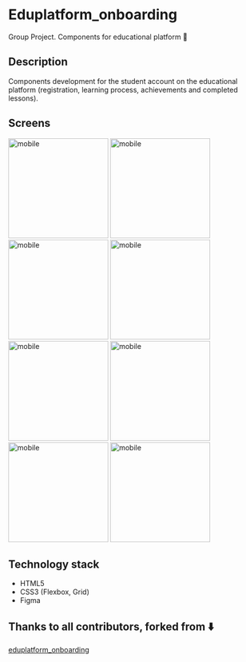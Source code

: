 # Eduplatform_onboarding

Group Project. Components for educational platform 📱

## Description
<p>Components development for the student account on the educational platform (registration, learning process, achievements and completed lessons).</p>

## Screens
<img width="200" alt="mobile" src="https://github.com/AleksandraBakhcheva/eduplatform_onboarding/assets/76097160/6909d8e8-97d2-4713-a039-72e67ec5927e.png"> <img width="200" alt="mobile" src="https://github.com/AleksandraBakhcheva/eduplatform_onboarding/assets/76097160/b7e92040-114a-4676-8da1-10774003bfc4.png"> <img width="200" alt="mobile" src="https://github.com/AleksandraBakhcheva/eduplatform_onboarding/assets/76097160/5f849551-a565-42d2-b712-e8bada193951.png"> <img width="200" alt="mobile" src="https://github.com/AleksandraBakhcheva/eduplatform_onboarding/assets/76097160/dc134128-8a6e-40ba-9306-4fde85c07b85.png"> <img width="200" alt="mobile" src="https://github.com/AleksandraBakhcheva/eduplatform_onboarding/assets/76097160/af23bab0-6e75-4ed0-820e-6d090ad85c44.png"> <img width="200" alt="mobile" src="https://github.com/AleksandraBakhcheva/eduplatform_onboarding/assets/76097160/9becacb9-2aec-4e39-8ccb-309ebf1fd91c.png"> <img width="200" alt="mobile" src="https://github.com/AleksandraBakhcheva/eduplatform_onboarding/assets/76097160/d7f56bcb-d51e-44d1-99a6-67b9aa4235dc.png"> <img width="200" alt="mobile" src="https://github.com/AleksandraBakhcheva/eduplatform_onboarding/assets/76097160/e4b51b9a-c969-4a0c-a9ea-449996ccc726.png">

## Technology stack 

- HTML5
- CSS3 (Flexbox, Grid)
- Figma

## Thanks to all contributors, forked from ⬇️
<a target="_blank" href="https://github.com/itgirlschool/eduplatform_onboarding">eduplatform_onboarding</a>
